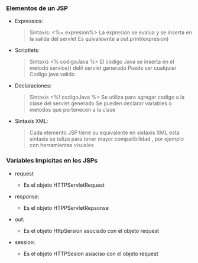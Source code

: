 ### Elementos de un JSP

- Expressios:

    > Sintaxis: <%= expresion%>
    > La expresion se evalua y se inserta en la salida del servlet
    > Es quivalewnte a out.print(expresion)

- Scriptlets:

    > Sintaxis <% codigoJava %>
    > El codigo Java se inserta en el metodo service() delñ servlet generado
    > Puede ser cualquier Codigo java valido.

- Declaraciones:

    > Sintaxis <%! codigoJava %>
    > Se utiliza para agregar codigo a la clase del servlet generado
    > Se pueden declarar variables o metodos que pertenecen a la clase

- Sintaxis XML:

    > Cada elemento JSP tiene su equivalente en sistaxis XML
    > esta sintaxis se tuliza para tener mayor compatibilidad , por ejemplo con herramientas visuales



### Variables Impicitas en los JSPs

- request
    - Es el objeto HTTPServletRequest

- response:
    - Es el objeto HTPPServletRepsonse  

- out:
    - Es el objeto HttpSersion asociado con el objeto request

- session:
    - Es el objeto HTTPSesion asiaciso con el objeto request